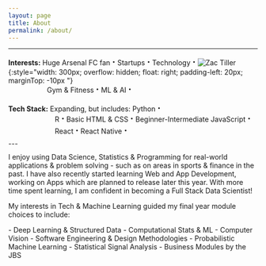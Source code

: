 ```yaml
---
layout: page
title: About
permalink: /about/
---
```


---


**Interests:** Huge Arsenal FC fan <span style="font-size: 20px; font-weight: bold;">&middot;</span> 
Startups <span style="font-size: 20px; font-weight: bold;">&middot;</span> Technology <span style="font-size: 20px; font-weight: bold;">&middot;</span>   ![Zac Tiller](../images/profilepic.jpg){:style="width: 300px; overflow: hidden; float: right; padding-left: 20px; marginTop: -10px "}

<div style="margin-left: 78px; margin-top: -17px;">
  Gym & Fitness <span style="font-size: 20px; font-weight: bold;">&middot;</span> ML & AI <span style="font-size: 20px; font-weight: bold;">&middot;</span> 
</div>

**Tech Stack:** Expanding, but includes: Python <span style="font-size: 20px; font-weight: bold;">&middot;
<div style="margin-left: 94px; margin-top: -17px; margin-bottom: 6px"> R
   <span style="font-size: 20px; font-weight: bold;">&middot;</span> Basic HTML & CSS <span style="font-size: 20px; font-weight: bold;">&middot;</span> Beginner-Intermediate JavaScript <span style="font-size: 20px; font-weight: bold;">&middot;</span> React <span style="font-size: 20px; font-weight: bold;">&middot;</span>  React Native <span style="font-size: 20px; font-weight: bold;">&middot;</span>  
</div>
---
<div style="margin-top: 10px;">
I enjoy using Data Science, Statistics & Programming for real-world applications & problem solving - such as on areas in sports & finance in the past. I have also recently started learning Web and App Development, working on Apps which are planned to release later this year. With more time spent learning, I am confident in becoming a Full Stack Data Scientist!
</div>

<div style="margin-top: 10px; margin-bottom: 10px;">

My interests in Tech & Machine Learning guided my final year module choices to include:
</div>
- Deep Learning & Structured Data 
- Computational Stats & ML
- Computer Vision
- Software Engineering & Design Methodologies
- Probabilistic Machine Learning
- Statistical Signal Analysis
- Business Modules by the JBS

